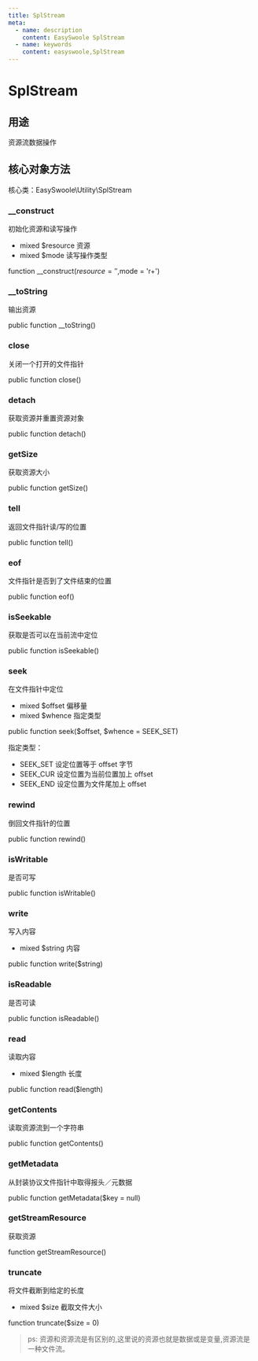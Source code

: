 ```yaml
---
title: SplStream
meta:
  - name: description
    content: EasySwoole SplStream
  - name: keywords
    content: easyswoole,SplStream
---
```

# SplStream

## 用途
资源流数据操作

## 核心对象方法

核心类：EasySwoole\Utility\SplStream

### __construct

初始化资源和读写操作

* mixed     $resource       资源
* mixed     $mode           读写操作类型

function __construct($resource = '',$mode = 'r+')

### __toString

输出资源

public function __toString()

### close

关闭一个打开的文件指针

public function close()

### detach

获取资源并重置资源对象

public function detach()

### getSize

获取资源大小

public function getSize()

### tell

返回文件指针读/写的位置

public function tell()

### eof

文件指针是否到了文件结束的位置

public function eof()

### isSeekable

获取是否可以在当前流中定位

public function isSeekable()

### seek

在文件指针中定位

* mixed     $offset       偏移量
* mixed     $whence       指定类型

public function seek($offset, $whence = SEEK_SET)

指定类型：

* SEEK_SET  设定位置等于 offset 字节
* SEEK_CUR  设定位置为当前位置加上 offset
* SEEK_END  设定位置为文件尾加上 offset

### rewind

倒回文件指针的位置

public function rewind()

### isWritable

是否可写

public function isWritable()

### write

写入内容

* mixed     $string       内容

public function write($string)

### isReadable

是否可读

public function isReadable()

### read

读取内容

* mixed     $length       长度

public function read($length)

### getContents

读取资源流到一个字符串

public function getContents()

### getMetadata

从封装协议文件指针中取得报头／元数据

public function getMetadata($key = null)

### getStreamResource

获取资源

function getStreamResource()

### truncate

将文件截断到给定的长度

* mixed     $size       截取文件大小

function truncate($size = 0)

> ps: 资源和资源流是有区别的,这里说的资源也就是数据或是变量,资源流是一种文件流。

